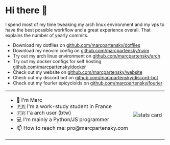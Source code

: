 # Hi there 👋

<table align="center">
    <tr>
        <td align="left">
             <ul>
                <li>👨 I'm Marc</li>
                <li>🇫🇷 I'm a work-study student in France</li>
                <li>🇫🇷 I'a arch user (btw)</li>
                <li>💻 I'm mainly a Python/JS programmer</li>
                <li>📫 How to reach me: pro@marcpartensky.com</li>
            </ul>
        </td>
        <td align="center">
            <img src="https://github-readme-stats.vercel.app/api?username=marcpartensky&count_private=true&show_icons=true&hide=stars" alt="stats card">
        </td>
        <p>I spend most of my time tweaking my arch linux environment and my vps to have the best possible workflow and a great experience overall.
        That explains the number of yearly commits.</p>
        <ul>
            <li>Download my dotfiles on <a href="https://github.com/marcpartensky/dotfiles">github.com/marcpartensky/dotfiles</a></li>
            <li>Download my neovim config on <a href="https://github.com/marcpartensky/nvim">github.com/marcpartensky/nvim</a></li>
            <li>Try out my arch linux environment on <a href="https://github.com/marcpartensky/arch">github.com/marcpartensky/arch</a></li>
            <li>Try out my docker configs for self hosting <a href="https://github.com/marcpartensky/docker">github.com/marcpartensky/docker</a></li>
            <li>Check out my website on <a href="https://github.com/marcpartensky/website">github.com/marcpartensky/website</a></li>
            <li>Check out my discord bot on <a href="https://github.com/marcpartensky/discord-bot">github.com/marcpartensky/discord-bot</a></li>
            <li>Check out my fourier epicycloids on <a href="https://github.com/marcpartensky/fourier">github.com/marcpartensky/fourier</a></li>
        </ul>
    </tr>
</table>



<!--
| ![Valentin's GitHub stats][stats_card_link] | ![Top Languages][languages_card_link] |
| ------------- | ------------- |
-->
<!--
Common Options:
    - title_color - Card's title color (hex color)
    - text_color - Body text color (hex color)
    - icon_color - Icons color if available (hex color)
    - border_color - Card's border color (hex color). (Does not apply when hide_border is enabled)
    - bg_color - Card's background color (hex color) or a gradient in the form of angle,start,end
    - hide_border - Hides the card's border (boolean)
    - theme - name of the theme, choose from all available themes (https://github.com/anuraghazra/github-readme-stats/blob/master/themes/README.md)
    - cache_seconds - set the cache header manually (min: 1800, max: 86400)
    - locale - set the language in the card (e.g. cn, de, es, etc.)
    - border_radius - Corner rounding on the card_

Stats Card Options:
    - hide - Hides the specified items from stats (stars,commits,prs,issues,contribs,..)
    - hide_title - (boolean)
    - hide_rank - (boolean) hides the rank and automatically resizes the card width
    - show_icons - (boolean)
    - include_all_commits - Count total commits instead of just the current year commits (boolean)
    - count_private - Count private commits (boolean)
    - line_height - Sets the line-height between text (number)
    - custom_title - Sets a custom title for the card
    - disable_animations - Disables all animations in the card (boolean)

Language Card Options:
    - hide - Hide the languages specified from the card (Comma-separated values)
    - hide_title - (boolean)
    - layout - Switch between two available layouts default & compact
    - card_width - Set the card's width manually (number)
    - langs_count - Show more languages on the card, between 1-10, defaults to 5 (number)
    - exclude_repo - Exclude specified repositories (Comma-separated values)
    - custom_title - Sets a custom title for the card

Repo Card Options:
    - show_owner - Show the repo's owner name (boolean)
-->

[stats_card_link]: https://github-readme-stats.vercel.app/api?username=marcpartensky&count_private=true&show_icons=true&hide=stars
[languages_card_link]: https://github-readme-stats.vercel.app/api/top-langs?username=marcpartensky&layout=compact&langs_count=6
[pin_card_link]: https://github-readme-stats.vercel.app/api/pin/?username=marcpartensky&repo=.dotfiles
